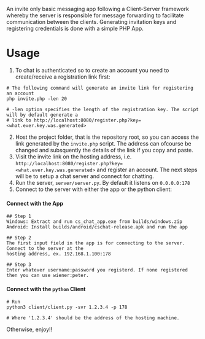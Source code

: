 An invite only basic messaging app following a Client-Server framework whereby the server is responsible for message forwarding to facilitate communication between the clients. Generating invitation keys and registering credentials is done with a simple PHP App.

# Usage
1. To chat is authenticated so to create an account you need to create/receive a registration link first:
```
# The following command will generate an invite link for registering an account
php invite.php -len 20

# -len option specifies the length of the registration key. The script will by default generate a
# link to http://localhost:8080/register.php?key=<what.ever.key.was.generated>
```

2. Host the project folder, that is the repository root, so you can access the link generated by the `invite.php` script. The address can ofcourse be changed and subsquently the details of the link if you copy and paste.
3. Visit the invite link on the hosting address, i.e. `http://localhost:8080/register.php?key=<what.ever.key.was.generated>` and register an account. The next steps will be to setup a chat server and connect for chatting.
4. Run the server, `server/server.py`. By default it listens on `0.0.0.0:178`
5. Connect to the server with either the app or the python client:
#### Connect with the App
```
## Step 1
Windows: Extract and run cs_chat_app.exe from builds/windows.zip
Android: Install builds/android/cschat-release.apk and run the app

## Step 2
The first input field in the app is for connecting to the server. Connect to the server at the
hosting address, ex. 192.168.1.100:178

## Step 3
Enter whatever username:password you registerd. If none registered then you can use wiener:peter. 
```

#### Connect with the `python` Client
```
# Run
python3 client/client.py -svr 1.2.3.4 -p 178

# Where '1.2.3.4' should be the address of the hosting machine.
```

Otherwise, enjoy!!
